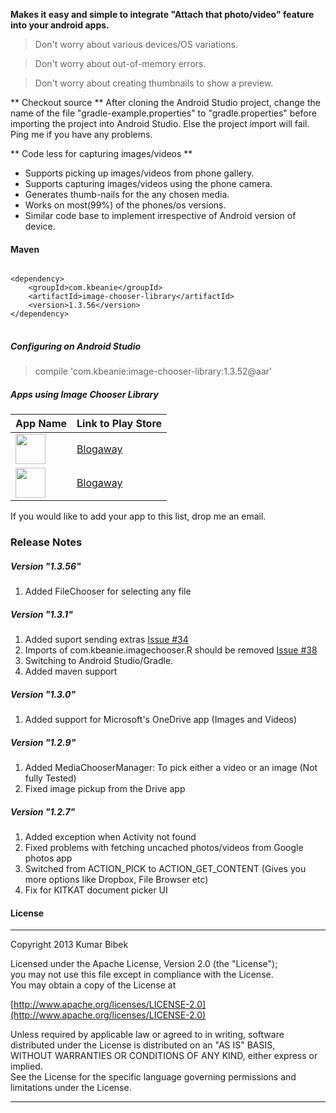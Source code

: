 **Makes it easy and simple to integrate "Attach that photo/video" feature into your android apps.**

>Don't worry about various devices/OS variations.

>Don't worry about out-of-memory errors.

>Don't worry about creating thumbnails to show a preview.

** Checkout source **
After cloning the Android Studio project, change the name of the file "gradle-example.properties"
to "gradle.properties" before importing the project into Android Studio.
Else the project import will fail.
Ping me if you have any problems.

** Code less for capturing  images/videos **
- Supports picking up images/videos from phone gallery.
- Supports capturing images/videos using the phone camera.
- Generates thumb-nails for the any chosen media.
- Works on most(99%) of the phones/os versions.
- Similar code base to implement irrespective of Android version of device.

#### Maven
<pre>
<code>
&lt;dependency&gt;
    &lt;groupId&gt;com.kbeanie&lt;/groupId&gt;
    &lt;artifactId&gt;image-chooser-library&lt;/artifactId&gt;
    &lt;version&gt;1.3.56&lt;/version&gt;
&lt;/dependency&gt;
</code>
</pre>

##### Configuring on Android Studio
> compile 'com.kbeanie:image-chooser-library:1.3.52@aar'

##### Apps using Image Chooser Library

App Name            | Link to Play Store
--------------------| ------------------------
<a href="https://play.google.com/store/apps/details?id=com.beanie.imagechooserapp&hl=en&referrer=utm_source%3Dicl_github"><img src="https://lh6.ggpht.com/5HmHU2cE12jLB1NSX9blKNVa_dj_ymh_FIzajC6joVd4jYBopGQFj5ZFHr9FboHFyQ=w300-rw" width="48" height="48"/></a>|<a href="tps://play.google.com/store/apps/details?id=com.beanie.imagechooserapp&hl=en&referrer=utm_source%3Dicl_github">Blogaway</a>
<a href="https://play.google.com/store/apps/details?id=com.beanie.blog&hl=en&referrer=utm_source%3Dicl_github"><img src="https://lh6.ggpht.com/PT80sExPDHg0_Y75qGYsrSqzpyEU9v9UDS-bKBKlorqjz1LQ4FAOiRL2tHX3IljbcDU=w300-rw" width="48" height="48"/></a>|<a href="https://play.google.com/store/apps/details?id=com.beanie.blog&hl=en&referrer=utm_source%3Dicl_github">Blogaway</a>

If you would like to add your app to this list, drop me an email.

### Release Notes

##### Version "1.3.56"
1. Added FileChooser for selecting any file

##### Version "1.3.1"
1. Added suport sending extras [Issue #34](https://github.com/coomar2841/image-chooser-library/issues/34)
2. Imports of com.kbeanie.imagechooser.R should be removed [Issue #38](https://github.com/coomar2841/image-chooser-library/issues/38)
3. Switching to Android Studio/Gradle.
4. Added maven support

##### Version "1.3.0"
1. Added support for Microsoft's OneDrive app (Images and Videos)

##### Version "1.2.9"
1. Added MediaChooserManager: To pick either a video or an image (Not fully Tested)
2. Fixed image pickup from the Drive app

##### Version "1.2.7"
1. Added exception when Activity not found
2. Fixed problems with fetching uncached photos/videos from Google photos app
3. Switched from ACTION_PICK to ACTION_GET_CONTENT (Gives you more options like Dropbox, File Browser etc)
4. Fix for KITKAT document picker UI

#### License
-----------------------------------------------------------------------------------

Copyright 2013 Kumar Bibek

Licensed under the Apache License, Version 2.0 (the "License");<br />
you may not use this file except in compliance with the License.<br />
You may obtain a copy of the License at
   
[http://www.apache.org/licenses/LICENSE-2.0](http://www.apache.org/licenses/LICENSE-2.0)
	
Unless required by applicable law or agreed to in writing, software<br />
distributed under the License is distributed on an "AS IS" BASIS,<br />
WITHOUT WARRANTIES OR CONDITIONS OF ANY KIND, either express or implied.<br />
See the License for the specific language governing permissions and<br />
limitations under the License.

-----------------------------------------------------------------------------------
